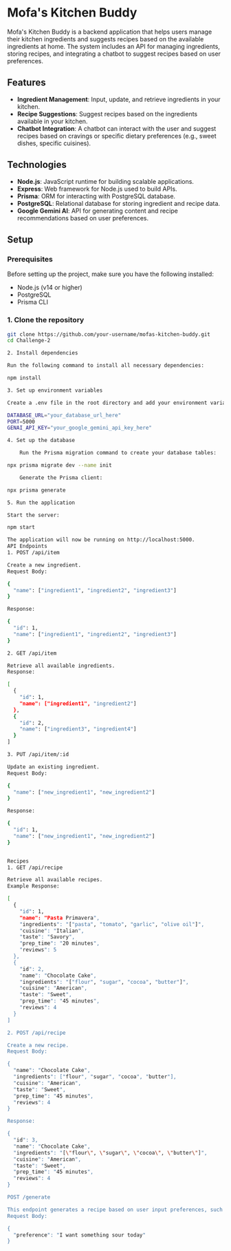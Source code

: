 # Mofa's Kitchen Buddy

Mofa's Kitchen Buddy is a backend application that helps users manage their kitchen ingredients and suggests recipes based on the available ingredients at home. The system includes an API for managing ingredients, storing recipes, and integrating a chatbot to suggest recipes based on user preferences.

## Features

- **Ingredient Management**: Input, update, and retrieve ingredients in your kitchen.
- **Recipe Suggestions**: Suggest recipes based on the ingredients available in your kitchen.
- **Chatbot Integration**: A chatbot can interact with the user and suggest recipes based on cravings or specific dietary preferences (e.g., sweet dishes, specific cuisines).

## Technologies

- **Node.js**: JavaScript runtime for building scalable applications.
- **Express**: Web framework for Node.js used to build APIs.
- **Prisma**: ORM for interacting with PostgreSQL database.
- **PostgreSQL**: Relational database for storing ingredient and recipe data.
- **Google Gemini AI**: API for generating content and recipe recommendations based on user preferences.

## Setup

### Prerequisites

Before setting up the project, make sure you have the following installed:

- Node.js (v14 or higher)
- PostgreSQL
- Prisma CLI

### 1. Clone the repository

```bash
git clone https://github.com/your-username/mofas-kitchen-buddy.git
cd Challenge-2

2. Install dependencies

Run the following command to install all necessary dependencies:

npm install

3. Set up environment variables

Create a .env file in the root directory and add your environment variables:

DATABASE_URL="your_database_url_here"
PORT=5000
GENAI_API_KEY="your_google_gemini_api_key_here"

4. Set up the database

    Run the Prisma migration command to create your database tables:

npx prisma migrate dev --name init

    Generate the Prisma client:

npx prisma generate

5. Run the application

Start the server:

npm start

The application will now be running on http://localhost:5000.
API Endpoints
1. POST /api/item

Create a new ingredient.
Request Body:

{
  "name": ["ingredient1", "ingredient2", "ingredient3"]
}

Response:

{
  "id": 1,
  "name": ["ingredient1", "ingredient2", "ingredient3"]
}

2. GET /api/item

Retrieve all available ingredients.
Response:

[
  {
    "id": 1,
    "name": ["ingredient1", "ingredient2"]
  },
  {
    "id": 2,
    "name": ["ingredient3", "ingredient4"]
  }
]

3. PUT /api/item/:id

Update an existing ingredient.
Request Body:

{
  "name": ["new_ingredient1", "new_ingredient2"]
}

Response:

{
  "id": 1,
  "name": ["new_ingredient1", "new_ingredient2"]
}


Recipes
1. GET /api/recipe

Retrieve all available recipes.
Example Response:

[
  {
    "id": 1,
    "name": "Pasta Primavera",
    "ingredients": "["pasta", "tomato", "garlic", "olive oil"]",
    "cuisine": "Italian",
    "taste": "Savory",
    "prep_time": "20 minutes",
    "reviews": 5
  },
  {
    "id": 2,
    "name": "Chocolate Cake",
    "ingredients": "["flour", "sugar", "cocoa", "butter"]",
    "cuisine": "American",
    "taste": "Sweet",
    "prep_time": "45 minutes",
    "reviews": 4
  }
]

2. POST /api/recipe

Create a new recipe.
Request Body:

{
  "name": "Chocolate Cake",
  "ingredients": ["flour", "sugar", "cocoa", "butter"],
  "cuisine": "American",
  "taste": "Sweet",
  "prep_time": "45 minutes",
  "reviews": 4
}

Response:

{
  "id": 3,
  "name": "Chocolate Cake",
  "ingredients": "[\"flour\", \"sugar\", \"cocoa\", \"butter\"]",
  "cuisine": "American",
  "taste": "Sweet",
  "prep_time": "45 minutes",
  "reviews": 4
}

POST /generate

This endpoint generates a recipe based on user input preferences, such as cravings for a certain taste (e.g., sour, sweet, savory).
Request Body:

{
  "preference": "I want something sour today"
}
